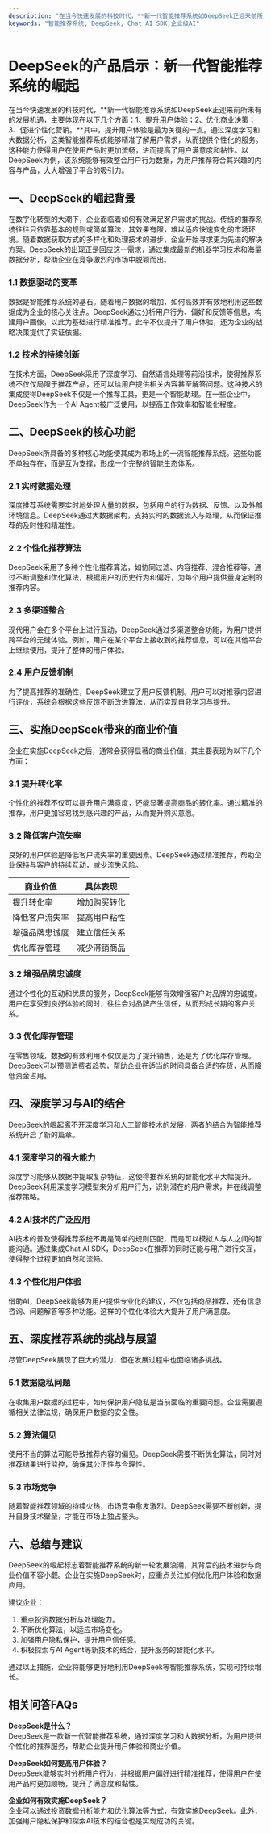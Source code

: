 ```yaml
---
description: "在当今快速发展的科技时代，**新一代智能推荐系统如DeepSeek正迎来前所未有的发展机遇，主要体现在以下几个方面：1、提升用户体验；2、优化商业决策；3、促进个性化营销。**其中，提升用户体验是最为关键的一点。通过深度学习和大数据分析，这类智能推荐系统能够精准了解用户需求，从而提供个性化的服务。这种能力使得用户在使用产品时更加流畅，进而提高了用户满意度和黏性。以DeepSeek为例，该系统能够有效整合用户行为数据，为用户推荐符合其兴趣的内容与产品，大大增强了平台的吸引力。"
keywords: "智能推荐系统, DeepSeek, Chat AI SDK,企业级AI"
---
```

# DeepSeek的产品启示：新一代智能推荐系统的崛起

在当今快速发展的科技时代，**新一代智能推荐系统如DeepSeek正迎来前所未有的发展机遇，主要体现在以下几个方面：1、提升用户体验；2、优化商业决策；3、促进个性化营销。**其中，提升用户体验是最为关键的一点。通过深度学习和大数据分析，这类智能推荐系统能够精准了解用户需求，从而提供个性化的服务。这种能力使得用户在使用产品时更加流畅，进而提高了用户满意度和黏性。以DeepSeek为例，该系统能够有效整合用户行为数据，为用户推荐符合其兴趣的内容与产品，大大增强了平台的吸引力。

## **一、DeepSeek的崛起背景**

在数字化转型的大潮下，企业面临着如何有效满足客户需求的挑战。传统的推荐系统往往只依靠基本的规则或简单算法，其效果有限，难以适应快速变化的市场环境。随着数据获取方式的多样化和处理技术的进步，企业开始寻求更为先进的解决方案。DeepSeek的出现正是回应这一需求，通过集成最新的机器学习技术和海量数据分析，帮助企业在竞争激烈的市场中脱颖而出。

### **1.1 数据驱动的变革**

数据是智能推荐系统的基石。随着用户数据的增加，如何高效并有效地利用这些数据成为企业的核心关注点。DeepSeek通过分析用户行为、偏好和反馈等信息，构建用户画像，以此为基础进行精准推荐。此举不仅提升了用户体验，还为企业的战略决策提供了实证依据。

### **1.2 技术的持续创新**

在技术方面，DeepSeek采用了深度学习、自然语言处理等前沿技术，使得推荐系统不仅仅局限于推荐产品，还可以给用户提供相关内容甚至解答问题。这种技术的集成使得DeepSeek不仅是一个推荐工具，更是一个智能助理。在一些企业中，DeepSeek作为一个AI Agent被广泛使用，以提高工作效率和智能化程度。

## **二、DeepSeek的核心功能**

DeepSeek所具备的多种核心功能使其成为市场上的一流智能推荐系统。这些功能不单独存在，而是互为支撑，形成一个完整的智能生态体系。

### **2.1 实时数据处理**

深度推荐系统需要实时地处理大量的数据，包括用户的行为数据、反馈、以及外部环境信息。DeepSeek通过大数据架构，支持实时的数据流入与处理，从而保证推荐的及时性和精准性。

### **2.2 个性化推荐算法**

DeepSeek采用了多种个性化推荐算法，如协同过滤、内容推荐、混合推荐等。通过不断调整和优化算法，根据用户的历史行为和偏好，为每个用户提供量身定制的推荐内容。

### **2.3 多渠道整合**

现代用户会在多个平台上进行互动，DeepSeek通过多渠道整合功能，为用户提供跨平台的无缝体验。例如，用户在某个平台上接收到的推荐信息，可以在其他平台上继续使用，提升了整体的用户体验。

### **2.4 用户反馈机制**

为了提高推荐的准确性，DeepSeek建立了用户反馈机制。用户可以对推荐内容进行评价，系统会根据这些反馈不断改进算法，从而实现自我学习与提升。

## **三、实施DeepSeek带来的商业价值**

企业在实施DeepSeek之后，通常会获得显著的商业价值，其主要表现为以下几个方面：

### **3.1 提升转化率**

个性化的推荐不仅可以提升用户满意度，还能显著提高商品的转化率。通过精准的推荐，用户更加容易找到感兴趣的产品，从而提升购买意愿。

### **3.2 降低客户流失率**

良好的用户体验是降低客户流失率的重要因素。DeepSeek通过精准推荐，帮助企业保持与客户的持续互动，减少流失风险。

| 商业价值         | 具体表现               |
|------------------|------------------------|
| 提升转化率       | 增加购买转化          |
| 降低客户流失率   | 提高用户粘性          |
| 增强品牌忠诚度   | 建立信任关系          |
| 优化库存管理     | 减少滞销商品          |

### **3.2 增强品牌忠诚度**

通过个性化的互动和优质的服务，DeepSeek能够有效增强客户对品牌的忠诚度。用户在享受到良好体验的同时，往往会对品牌产生信任，从而形成长期的客户关系。

### **3.3 优化库存管理**

在零售领域，数据的有效利用不仅仅是为了提升销售，还是为了优化库存管理。DeepSeek可以预测消费者趋势，帮助企业在适当的时间具备合适的存货，从而降低资金占用。

## **四、深度学习与AI的结合**

DeepSeek的崛起离不开深度学习和人工智能技术的发展，两者的结合为智能推荐系统开启了新的篇章。

### **4.1 深度学习的强大能力**

深度学习能够从数据中提取复杂特征，这使得推荐系统的智能化水平大幅提升。DeepSeek利用深度学习模型来分析用户行为，识别潜在的用户需求，并在线调整推荐策略。

### **4.2 AI技术的广泛应用**

AI技术的普及使得推荐系统不再是简单的规则匹配，而是可以模拟人与人之间的智能沟通。通过集成Chat AI SDK，DeepSeek在推荐的同时还能与用户进行交互，使得整个过程更加自然和流畅。

### **4.3 个性化用户体验**

借助AI，DeepSeek能够为用户提供专业化的建议，不仅包括商品推荐，还有信息咨询、问题解答等多种功能。这样的个性化体验大大提升了用户满意度。

## **五、深度推荐系统的挑战与展望**

尽管DeepSeek展现了巨大的潜力，但在发展过程中也面临诸多挑战。

### **5.1 数据隐私问题**

在收集用户数据的过程中，如何保护用户隐私是当前面临的重要问题。企业需要遵循相关法律法规，确保用户数据的安全性。

### **5.2 算法偏见**

使用不当的算法可能导致推荐内容的偏见。DeepSeek需要不断优化算法，同时对推荐结果进行监控，确保其公正性与合理性。

### **5.3 市场竞争**

随着智能推荐领域的持续火热，市场竞争愈发激烈。DeepSeek需要不断创新，提升自身技术壁垒，才能在市场上独占鳌头。

## **六、总结与建议**

DeepSeek的崛起标志着智能推荐系统的新一轮发展浪潮，其背后的技术进步与商业价值不容小觑。企业在实施DeepSeek时，应重点关注如何优化用户体验和数据应用。

建议企业：

1. 重点投资数据分析与处理能力。
2. 不断优化算法，以适应市场变化。
3. 加强用户隐私保护，提升用户信任感。
4. 积极探索与AI Agent等新技术的结合，提升服务的智能化水平。

通过以上措施，企业将能够更好地利用DeepSeek等智能推荐系统，实现可持续增长。

## **相关问答FAQs**

**DeepSeek是什么？**  
DeepSeek是一款新一代智能推荐系统，通过深度学习和大数据分析，为用户提供个性化的推荐服务，帮助企业提升用户体验和商业价值。

**DeepSeek如何提高用户体验？**  
DeepSeek能够实时分析用户行为，并根据用户偏好进行精准推荐，使得用户在使用产品时更加顺畅，提升了满意度和黏性。

**企业如何有效实施DeepSeek？**  
企业可以通过投资数据分析能力和优化算法等方式，有效实施DeepSeek。此外，加强用户隐私保护和探索AI技术的结合也是实现成功的关键。
